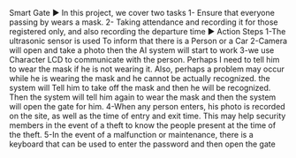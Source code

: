 Smart Gate 
▶ In this project, we cover two tasks
1- Ensure that everyone passing by wears a mask.
2- Taking attendance and recording it for those registered only, and also recording the departure time
▶ Action Steps
1-The ultrasonic sensor is used To inform that there is a Person or a Car
2-Camera will open and take a photo then the AI system will start to work 
3-we use Character LCD to communicate with the person. Perhaps I need to tell him to wear the mask if he is not wearing it. Also, perhaps a problem may occur while he is wearing the mask and he cannot be actually recognized. the system will Tell him to take off the mask and then he will be recognized. Then the system will tell him again to wear the mask and then the system will open the gate for him.
4-When any person enters, his photo is recorded on the site, as well as the time of entry and exit time. This may help security members in the event of a theft to know the people present at the time of the theft.
5-In the event of a malfunction or maintenance, there is a keyboard that can be used to enter the password and then open the gate
